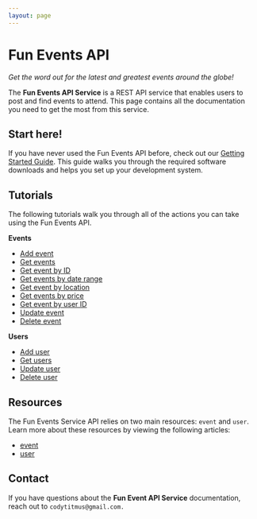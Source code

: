 ```yaml
---
layout: page
---
```

# Fun Events API
_Get the word out for the latest and greatest events around the globe!_

The **Fun Events API Service** is a REST API service that enables users to post and find events to attend. This page contains all the documentation you need to get the most from this service.

## Start here!

If you have never used the Fun Events API before, check out our [Getting Started Guide](tutorials/getting-started.md).
This guide walks you through the required software downloads and helps you set up your development system.

## Tutorials
The following tutorials walk you through all of the actions you can take using the Fun Events API.

**Events**
 - [Add event](tutorials/add-event.md)
 - [Get events](api/get-events.md)
 - [Get event by ID](api/get-event-by-id.md)
 - [Get events by date range](api/get-events-by-date-range.md)
 - [Get event by location](api/get-events-by-location.md)
 - [Get events by price](api/get-events-by-price.md)
 - [Get event by user ID](api/get-event-by-user_id.md)
 - [Update event](tutorials/update-event.md)
 - [Delete event](tutorials/delete-event.md)

**Users**
 - [Add user](tutorials/add-user.md)
 - [Get users](api/get-users.md)
 - [Update user](tutorials/update-user.md)
 - [Delete user](tutorials/delete-user.md)

## Resources
The Fun Events Service API relies on two main resources: `event` and `user`. Learn more about these resources by viewing the following articles:

- [event](api/event.md)
- [user](api/user.md)

## Contact
If you have questions about the **Fun Event API Service** documentation, reach out to `codytitmus@gmail.com.`


